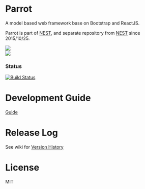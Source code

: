 # Parrot
A model based web framework base on Bootstrap and ReactJS.  

Parrot is part of [NEST](https://github.com/bradwoo8621/nest), and separate repository from [NEST](https://github.com/bradwoo8621/nest) since 2015/10/25.

![](http://bradwoo8621.github.io/parrot/guide/img/nest-transparent.png)  
![](http://bradwoo8621.github.io/parrot/guide/img/parrot-transparent.png)

### Status
[![Build Status](https://travis-ci.org/bradwoo8621/parrot.svg?branch=master)](https://travis-ci.org/bradwoo8621/parrot)

# Development Guide
[Guide](http://bradwoo8621.github.io/parrot/guide/index.html)

# Release Log
See wiki for [Version History](https://github.com/bradwoo8621/parrot/wiki/Version-History)

# License
MIT
